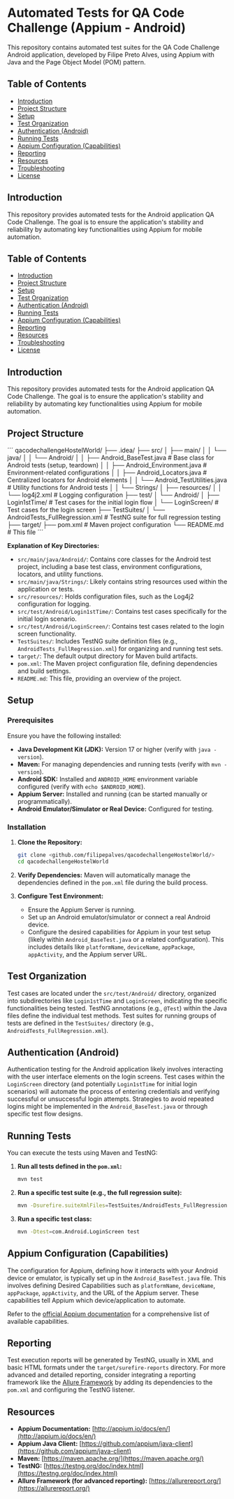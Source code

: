 # Automated Tests for QA Code Challenge (Appium - Android)

This repository contains automated test suites for the QA Code Challenge Android application, developed by Filipe Preto Alves, using Appium with Java and the Page Object Model (POM) pattern.

## Table of Contents

- [Introduction](#introduction)
- [Project Structure](#project-structure)
- [Setup](#setup)
- [Test Organization](#test-organization)
- [Authentication (Android)](#authentication-android)
- [Running Tests](#running-tests)
- [Appium Configuration (Capabilities)](#appium-configuration-capabilities)
- [Reporting](#reporting)
- [Resources](#resources)
- [Troubleshooting](#troubleshooting)
- [License](#license)

## Introduction

This repository provides automated tests for the Android application QA Code Challenge. The goal is to ensure the application's stability and reliability by automating key functionalities using Appium for mobile automation.

## Table of Contents

- [Introduction](#introduction)
- [Project Structure](#project-structure)
- [Setup](#setup)
- [Test Organization](#test-organization)
- [Authentication (Android)](#authentication-android)
- [Running Tests](#running-tests)
- [Appium Configuration (Capabilities)](#appium-configuration-capabilities)
- [Reporting](#reporting)
- [Resources](#resources)
- [Troubleshooting](#troubleshooting)
- [License](#license)

## Introduction

This repository provides automated tests for the Android application QA Code Challenge. The goal is to ensure the application's stability and reliability by automating key functionalities using Appium for mobile automation.

## Project Structure

´´´
qacodechallengeHostelWorld/
├── .idea/
├── src/
│   ├── main/
│   │   └── java/
│   │       └── Android/
│   │           ├── Android_BaseTest.java        # Base class for Android tests (setup, teardown)
│   │           ├── Android_Environment.java     # Environment-related configurations
│   │           ├── Android_Locators.java        # Centralized locators for Android elements
│   │           └── Android_TestUtilities.java   # Utility functions for Android tests
│   │       └── Strings/
│   ├── resources/
│   │   └── log4j2.xml                          # Logging configuration
├── test/
│   └── Android/
│       ├── Login1stTime/                      # Test cases for the initial login flow
│       └── LoginScreen/                       # Test cases for the login screen
├── TestSuites/
│   └── AndroidTests_FullRegression.xml      # TestNG suite for full regression testing
├── target/
├── pom.xml                                  # Maven project configuration
└── README.md                                # This file
´´´

**Explanation of Key Directories:**

* `src/main/java/Android/`: Contains core classes for the Android test project, including a base test class, environment configurations, locators, and utility functions.
* `src/main/java/Strings/`: Likely contains string resources used within the application or tests.
* `src/resources/`: Holds configuration files, such as the Log4j2 configuration for logging.
* `src/test/Android/Login1stTime/`: Contains test cases specifically for the initial login scenario.
* `src/test/Android/LoginScreen/`: Contains test cases related to the login screen functionality.
* `TestSuites/`: Includes TestNG suite definition files (e.g., `AndroidTests_FullRegression.xml`) for organizing and running test sets.
* `target/`: The default output directory for Maven build artifacts.
* `pom.xml`: The Maven project configuration file, defining dependencies and build settings.
* `README.md`: This file, providing an overview of the project.

## Setup

### Prerequisites

Ensure you have the following installed:

* **Java Development Kit (JDK):** Version 17 or higher (verify with `java -version`).
* **Maven:** For managing dependencies and running tests (verify with `mvn -version`).
* **Android SDK:** Installed and `ANDROID_HOME` environment variable configured (verify with `echo $ANDROID_HOME`).
* **Appium Server:** Installed and running (can be started manually or programmatically).
* **Android Emulator/Simulator or Real Device:** Configured for testing.

### Installation

1.  **Clone the Repository:**
    ```bash
    git clone <github.com/filipepalves/qacodechallengeHostelWorld/>
    cd qacodechallengeHostelWorld
    ```

2.  **Verify Dependencies:**
    Maven will automatically manage the dependencies defined in the `pom.xml` file during the build process.

3.  **Configure Test Environment:**
    * Ensure the Appium Server is running.
    * Set up an Android emulator/simulator or connect a real Android device.
    * Configure the desired capabilities for Appium in your test setup (likely within `Android_BaseTest.java` or a related configuration). This includes details like `platformName`, `deviceName`, `appPackage`, `appActivity`, and the Appium server URL.

## Test Organization

Test cases are located under the `src/test/Android/` directory, organized into subdirectories like `Login1stTime` and `LoginScreen`, indicating the specific functionalities being tested. TestNG annotations (e.g., `@Test`) within the Java files define the individual test methods. Test suites for running groups of tests are defined in the `TestSuites/` directory (e.g., `AndroidTests_FullRegression.xml`).

## Authentication (Android)

Authentication testing for the Android application likely involves interacting with the user interface elements on the login screens. Test cases within the `LoginScreen` directory (and potentially `Login1stTime` for initial login scenarios) will automate the process of entering credentials and verifying successful or unsuccessful login attempts. Strategies to avoid repeated logins might be implemented in the `Android_BaseTest.java` or through specific test flow designs.

## Running Tests

You can execute the tests using Maven and TestNG:

1.  **Run all tests defined in the `pom.xml`:**
    ```bash
    mvn test
    ```

2.  **Run a specific test suite (e.g., the full regression suite):**
    ```bash
    mvn -Dsurefire.suiteXmlFiles=TestSuites/AndroidTests_FullRegression.xml test
    ```

3.  **Run a specific test class:**
    ```bash
    mvn -Dtest=com.Android.LoginScreen test
    ```

## Appium Configuration (Capabilities)

The configuration for Appium, defining how it interacts with your Android device or emulator, is typically set up in the `Android_BaseTest.java` file. This involves defining Desired Capabilities such as `platformName`, `deviceName`, `appPackage`, `appActivity`, and the URL of the Appium server. These capabilities tell Appium which device/application to automate.

Refer to the [official Appium documentation](http://appium.io/docs/en/caps/) for a comprehensive list of available capabilities.

## Reporting

Test execution reports will be generated by TestNG, usually in XML and basic HTML formats under the `target/surefire-reports` directory. For more advanced and detailed reporting, consider integrating a reporting framework like the [Allure Framework](https://allurereport.org/) by adding its dependencies to the `pom.xml` and configuring the TestNG listener.

## Resources

* **Appium Documentation:** [http://appium.io/docs/en/](http://appium.io/docs/en/)
* **Appium Java Client:** [https://github.com/appium/java-client](https://github.com/appium/java-client)
* **Maven:** [https://maven.apache.org/](https://maven.apache.org/)
* **TestNG:** [https://testng.org/doc/index.html](https://testng.org/doc/index.html)
* **Allure Framework (for advanced reporting):** [https://allurereport.org/](https://allurereport.org/)
